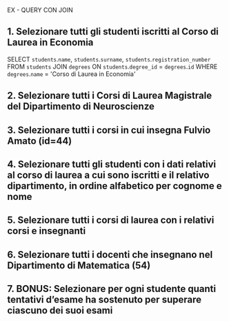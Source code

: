 EX - QUERY CON JOIN

## 1. Selezionare tutti gli studenti iscritti al Corso di Laurea in Economia

SELECT `students`.`name`, `students`.`surname`, `students`.`registration_number`
FROM `students`
JOIN `degrees` ON `students`.`degree_id` = `degrees`.`id`
WHERE `degrees`.`name` = 'Corso di Laurea in Economia'

## 2. Selezionare tutti i Corsi di Laurea Magistrale del Dipartimento di Neuroscienze

## 3. Selezionare tutti i corsi in cui insegna Fulvio Amato (id=44)

## 4. Selezionare tutti gli studenti con i dati relativi al corso di laurea a cui sono iscritti e il relativo dipartimento, in ordine alfabetico per cognome e nome
## 5. Selezionare tutti i corsi di laurea con i relativi corsi e insegnanti
## 6. Selezionare tutti i docenti che insegnano nel Dipartimento di Matematica (54)
## 7. BONUS: Selezionare per ogni studente quanti tentativi d’esame ha sostenuto per superare ciascuno dei suoi esami 
